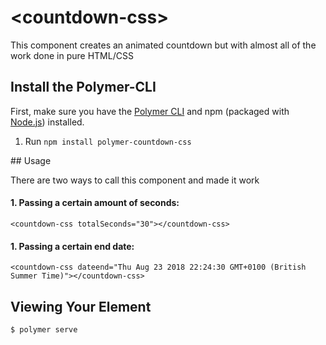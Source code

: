 # \<countdown-css\>

This component creates an animated countdown but with almost all of the work done in pure HTML/CSS

## Install the Polymer-CLI

First, make sure you have the [Polymer CLI](https://www.npmjs.com/package/polymer-cli) and npm (packaged with [Node.js](https://nodejs.org)) installed.

1. Run `npm install polymer-countdown-css`

## Usage

There are two ways to call this component and made it work

#### 1. Passing a certain amount of seconds:
`<countdown-css totalSeconds="30"></countdown-css>`

#### 1. Passing a certain end date:
`<countdown-css dateend="Thu Aug 23 2018 22:24:30 GMT+0100 (British Summer Time)"></countdown-css>`

## Viewing Your Element

```
$ polymer serve
```
